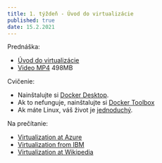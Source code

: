 ```yaml
---
title: 1. týždeň - Úvod do virtualizácie
published: true
date: 15.2.2021
---
```


Prednáška:

- [Úvod do virtualizácie](/zkt/prednasky/virtualizacia) 
- [Video MP4](https://files.kemt.fei.tuke.sk/predmety/zkt/videa/zkt21pr1.mp4) 498MB

Cvičenie:

- Nainštalujte si [Docker Desktop](/zkt/cvicenia/desktop).
- Ak to nefunguje, nainštalujte si [Docker Toolbox](/zkt/cvicenia/toolbox)
- Ak máte Linux, váš život je [jednoduchý](/zkt/cvicenia/linux).


Na prečítanie:

- [Virtualization at Azure](https://azure.microsoft.com/en-us/overview/what-is-virtualization/)
- [Virtualization from IBM](https://www.ibm.com/cloud/learn/virtualization-a-complete-guide)
- [Virtualization at Wikipedia](https://en.wikipedia.org/wiki/Virtualization)
